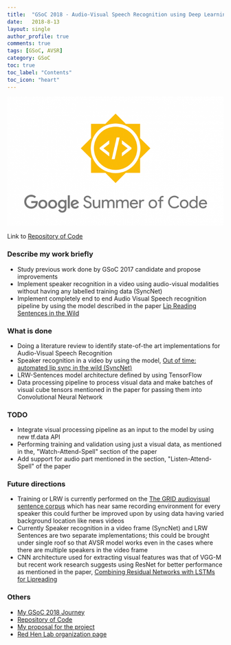 ```yaml
---
title:  "GSoC 2018 - Audio-Visual Speech Recognition using Deep Learning"
date:   2018-8-13
layout: single
author_profile: true
comments: true
tags: [GSoC, AVSR]
category: GSoC
toc: true
toc_label: "Contents"
toc_icon: "heart"
---
```


![](/others/GSOC.png)

Link to [Repository of Code](https://github.com/ajinkyaT/Lip_Reading_in_the_Wild_AVSR)

### Describe my work briefly

- Study previous work done by GSoC 2017 candidate and propose improvements
- Implement speaker recognition in a video using audio-visual modalities without having any labelled training data (SyncNet)
- Implement completely end to end Audio Visual Speech recognition pipeline by using the model described in the paper [Lip Reading Sentences in the Wild](https://arxiv.org/abs/1611.05358)

### What is done

- Doing a literature review to identify state-of-the art implementations for Audio-Visual Speech Recognition
- Speaker recognition in a video by using the model, [Out of time: automated lip sync in the wild (SyncNet)](http://www.robots.ox.ac.uk/~vgg/software/lipsync/)
- LRW-Sentences model architecture defined by using TensorFlow
- Data processing pipeline to process visual data and make batches of visual cube tensors mentioned in the paper for passing them into Convolutional Neural Network 

### TODO

- Integrate visual processing pipeline as an input to the model by using new tf.data API
- Performing training and validation using just a visual data, as mentioned in the, "Watch-Attend-Spell" section of the paper
- Add support for audio part mentioned in the section, "Listen-Attend-Spell" of the paper

### Future directions

- Training or LRW is currently performed on the [The GRID audiovisual sentence corpus](http://spandh.dcs.shef.ac.uk/gridcorpus/) which has near same recording environment for every speaker this could further be improved upon by using data having varied background location like news videos
- Currently Speaker recognition in a video frame (SyncNet) and LRW Sentences are two separate implementations; this could be brought under single roof so that AVSR model works even in the cases where there are multiple speakers in the video frame
- CNN architecture used for extracting visual features was that of VGG-M but recent work research suggests using ResNet for better performance as mentioned in the paper, [Combining Residual Networks with LSTMs for Lipreading
](https://arxiv.org/abs/1703.04105)

### Others

- [My GSoC 2018 Journey](https://ajinkyat.github.io/categories/#gsoc)
- [Repository of Code](https://github.com/ajinkyaT/Lip_Reading_in_the_Wild_AVSR)
- [My proposal for the project](https://github.com/ajinkyaT/GSOC_Red_Hen_Lab/blob/master/Ajinkya_Proposal_for_AVSR.md)
- [Red Hen Lab organization page](http://www.redhenlab.org/)
